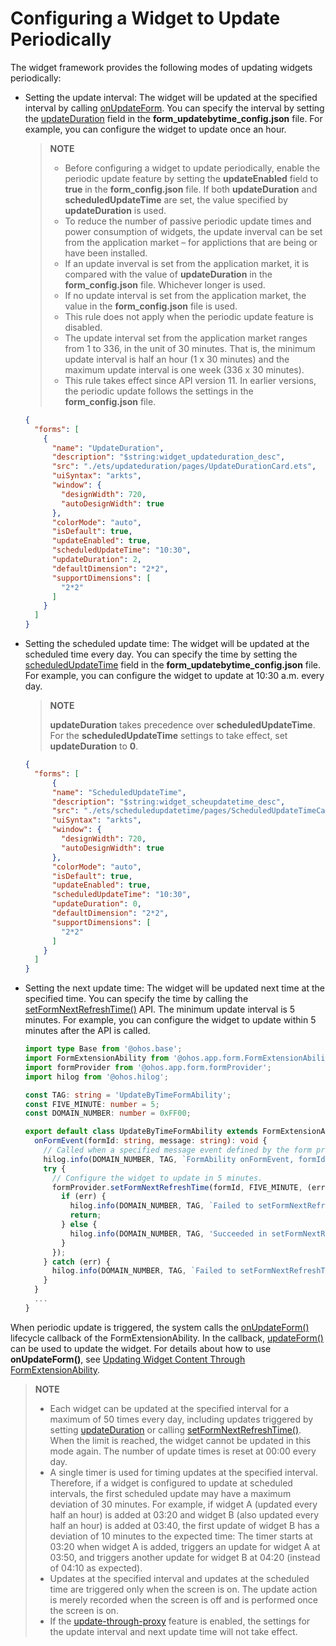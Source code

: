 # Configuring a Widget to Update Periodically

The widget framework provides the following modes of updating widgets periodically:


- Setting the update interval: The widget will be updated at the specified interval by calling [onUpdateForm](../reference/apis/js-apis-app-form-formExtensionAbility.md#onupdateform). You can specify the interval by setting the [updateDuration](arkts-ui-widget-configuration.md) field in the **form_updatebytime_config.json** file. For example, you can configure the widget to update once an hour.

  > **NOTE**
  >
  > - Before configuring a widget to update periodically, enable the periodic update feature by setting the **updateEnabled** field to **true** in the **form_config.json** file. If both **updateDuration** and **scheduledUpdateTime** are set, the value specified by **updateDuration** is used.
  > - To reduce the number of passive periodic update times and power consumption of widgets, the update inverval can be set from the application market – for applictions that are being or have been installed.
  >  - If an update inverval is set from the application market, it is compared with the value of **updateDuration** in the **form_config.json** file. Whichever longer is used.
  >   - If no update interval is set from the application market, the value in the **form_config.json** file is used.
  >   - This rule does not apply when the periodic update feature is disabled.
  >   - The update interval set from the application market ranges from 1 to 336, in the unit of 30 minutes. That is, the minimum update interval is half an hour (1 x 30 minutes) and the maximum update interval is one week (336 x 30 minutes).
  >   - This rule takes effect since API version 11. In earlier versions, the periodic update follows the settings in the **form_config.json** file.
  
  ```json
  {
    "forms": [
      {
        "name": "UpdateDuration",
        "description": "$string:widget_updateduration_desc",
        "src": "./ets/updateduration/pages/UpdateDurationCard.ets",
        "uiSyntax": "arkts",
        "window": {
          "designWidth": 720,
          "autoDesignWidth": true
        },
        "colorMode": "auto",
        "isDefault": true,
        "updateEnabled": true,
        "scheduledUpdateTime": "10:30",
        "updateDuration": 2,
        "defaultDimension": "2*2",
        "supportDimensions": [
          "2*2"
        ]
      }
    ]
  }
  ```

- Setting the scheduled update time: The widget will be updated at the scheduled time every day. You can specify the time by setting the [scheduledUpdateTime](arkts-ui-widget-configuration.md) field in the **form_updatebytime_config.json** file. For example, you can configure the widget to update at 10:30 a.m. every day.

  > **NOTE**
  >
  > **updateDuration** takes precedence over **scheduledUpdateTime**. For the **scheduledUpdateTime** settings to take effect, set **updateDuration** to **0**.
  
  ```json
  {
    "forms": [
    	{
        "name": "ScheduledUpdateTime",
        "description": "$string:widget_scheupdatetime_desc",
        "src": "./ets/scheduledupdatetime/pages/ScheduledUpdateTimeCard.ets",
        "uiSyntax": "arkts",
        "window": {
          "designWidth": 720,
          "autoDesignWidth": true
        },
        "colorMode": "auto",
        "isDefault": true,
        "updateEnabled": true,
        "scheduledUpdateTime": "10:30",
        "updateDuration": 0,
        "defaultDimension": "2*2",
        "supportDimensions": [
          "2*2"
        ]
      }
    ]
  }
  ```

- Setting the next update time: The widget will be updated next time at the specified time. You can specify the time by calling the [setFormNextRefreshTime()](../reference/apis/js-apis-app-form-formProvider.md#setformnextrefreshtime) API. The minimum update interval is 5 minutes. For example, you can configure the widget to update within 5 minutes after the API is called.

  ```ts
  import type Base from '@ohos.base';
  import FormExtensionAbility from '@ohos.app.form.FormExtensionAbility';
  import formProvider from '@ohos.app.form.formProvider';
  import hilog from '@ohos.hilog';
  
  const TAG: string = 'UpdateByTimeFormAbility';
  const FIVE_MINUTE: number = 5;
  const DOMAIN_NUMBER: number = 0xFF00;
  
  export default class UpdateByTimeFormAbility extends FormExtensionAbility {
    onFormEvent(formId: string, message: string): void {
      // Called when a specified message event defined by the form provider is triggered.
      hilog.info(DOMAIN_NUMBER, TAG, `FormAbility onFormEvent, formId = ${formId}, message: ${JSON.stringify(message)}`);
      try {
        // Configure the widget to update in 5 minutes.
        formProvider.setFormNextRefreshTime(formId, FIVE_MINUTE, (err: Base.BusinessError) => {
          if (err) {
            hilog.info(DOMAIN_NUMBER, TAG, `Failed to setFormNextRefreshTime. Code: ${err.code}, message: ${err.message}`);
            return;
          } else {
            hilog.info(DOMAIN_NUMBER, TAG, 'Succeeded in setFormNextRefreshTiming.');
          }
        });
      } catch (err) {
        hilog.info(DOMAIN_NUMBER, TAG, `Failed to setFormNextRefreshTime. Code: ${(err as Base.BusinessError).code}, message: ${(err as Base.BusinessError).message}`);
      }
    }
    ...    
  }
  ```


When periodic update is triggered, the system calls the [onUpdateForm()](../reference/apis/js-apis-app-form-formExtensionAbility.md#onupdateform) lifecycle callback of the FormExtensionAbility. In the callback, [updateForm()](../reference/apis/js-apis-app-form-formProvider.md#updateform) can be used to update the widget. For details about how to use **onUpdateForm()**, see [Updating Widget Content Through FormExtensionAbility](arkts-ui-widget-event-formextensionability.md).


> **NOTE**
> - Each widget can be updated at the specified interval for a maximum of 50 times every day, including updates triggered by setting [updateDuration](arkts-ui-widget-configuration.md) or calling [setFormNextRefreshTime()](../reference/apis/js-apis-app-form-formProvider.md#setformnextrefreshtime). When the limit is reached, the widget cannot be updated in this mode again. The number of update times is reset at 00:00 every day.
>- A single timer is used for timing updates at the specified interval. Therefore, if a widget is configured to update at scheduled intervals, the first scheduled update may have a maximum deviation of 30 minutes. For example, if widget A (updated every half an hour) is added at 03:20 and widget B (also updated every half an hour) is added at 03:40, the first update of widget B has a deviation of 10 minutes to the expected time: The timer starts at 03:20 when widget A is added, triggers an update for widget A at 03:50, and triggers another update for widget B at 04:20 (instead of 04:10 as expected).
> - Updates at the specified interval and updates at the scheduled time are triggered only when the screen is on. The update action is merely recorded when the screen is off and is performed once the screen is on.
>- If the [update-through-proxy](./arkts-ui-widget-update-by-proxy.md) feature is enabled, the settings for the update interval and next update time will not take effect.
